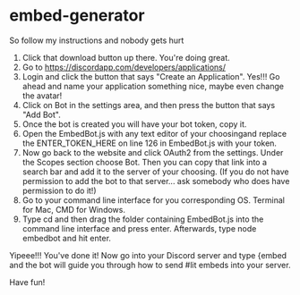 # embed-generator

So follow my instructions and nobody gets hurt

1. Click that download button up there. You're doing great.
2. Go to https://discordapp.com/developers/applications/
3. Login and click the button that says "Create an Application". Yes!!!
   Go ahead and name your application something nice, maybe even change the avatar!
4. Click on Bot in the settings area, and then press the button that says "Add Bot".
5. Once the bot is created you will have your bot token, copy it.
6. Open the EmbedBot.js with any text editor of your choosingand replace the ENTER_TOKEN_HERE
   on line 126 in EmbedBot.js with your token.
7. Now go back to the website and click OAuth2 from the settings. Under the Scopes section choose Bot.
   Then you can copy that link into a search bar and add it to the server of your choosing. (If you do
   not have permission to add the bot to that server... ask somebody who does have permission to do it!)
8. Go to your command line interface for you corresponding OS. Terminal for Mac, CMD for Windows.
9. Type cd and then drag the folder containing EmbedBot.js into the command line interface and press enter.
   Afterwards, type node embedbot and hit enter.
   
Yipeee!!! You've done it! Now go into your Discord server and type {embed and the bot will guide you
through how to send #lit embeds into your server.

Have fun!
   


